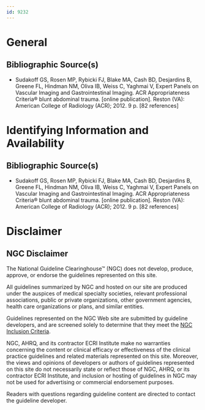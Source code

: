 ```yaml
---
id: 9232
---
```


# General

## Bibliographic Source(s)

- Sudakoff GS, Rosen MP, Rybicki FJ, Blake MA, Cash BD, Desjardins B, Greene FL, Hindman NM, Oliva IB, Weiss C, Yaghmai V, Expert Panels on Vascular Imaging and Gastrointestinal Imaging. ACR Appropriateness Criteria® blunt abdominal trauma. [online publication]. Reston (VA): American College of Radiology (ACR); 2012. 9 p. [82 references]

# Identifying Information and Availability

## Bibliographic Source(s)

- Sudakoff GS, Rosen MP, Rybicki FJ, Blake MA, Cash BD, Desjardins B, Greene FL, Hindman NM, Oliva IB, Weiss C, Yaghmai V, Expert Panels on Vascular Imaging and Gastrointestinal Imaging. ACR Appropriateness Criteria® blunt abdominal trauma. [online publication]. Reston (VA): American College of Radiology (ACR); 2012. 9 p. [82 references]

# Disclaimer

## NGC Disclaimer

The National Guideline Clearinghouse™ (NGC) does not develop, produce, approve, or endorse the guidelines represented on this site.

All guidelines summarized by NGC and hosted on our site are produced under the auspices of medical specialty societies, relevant professional associations, public or private organizations, other government agencies, health care organizations or plans, and similar entities.

Guidelines represented on the NGC Web site are submitted by guideline developers, and are screened solely to determine that they meet the [NGC Inclusion Criteria](/help-and-about/summaries/inclusion-criteria).

NGC, AHRQ, and its contractor ECRI Institute make no warranties concerning the content or clinical efficacy or effectiveness of the clinical practice guidelines and related materials represented on this site. Moreover, the views and opinions of developers or authors of guidelines represented on this site do not necessarily state or reflect those of NGC, AHRQ, or its contractor ECRI Institute, and inclusion or hosting of guidelines in NGC may not be used for advertising or commercial endorsement purposes.

Readers with questions regarding guideline content are directed to contact the guideline developer.

